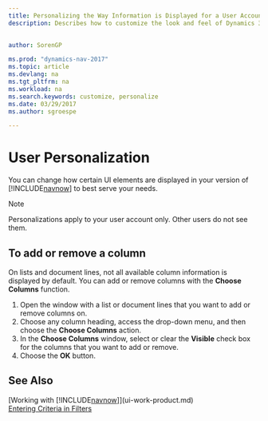 ```yaml
---
title: Personalizing the Way Information is Displayed for a User Account | Microsoft Docs
description: Describes how to customize the look and feel of Dynamics 365 for your user account.

 
author: SorenGP

ms.prod: "dynamics-nav-2017"
ms.topic: article
ms.devlang: na
ms.tgt_pltfrm: na
ms.workload: na
ms.search.keywords: customize, personalize
ms.date: 03/29/2017
ms.author: sgroespe

---
```

# User Personalization
You can change how certain UI elements are displayed in your version of [!INCLUDE[navnow](includes/navnow_md.md)] to best serve your needs.

> [!NOTE]  
>   Personalizations apply to your user account only. Other users do not see them.

## To add or remove a column
On lists and document lines, not all available column information is displayed by default. You can add or remove columns with the **Choose Columns** function.

1. Open the window with a list or document lines that you want to add or remove columns on.
2. Choose any column heading, access the drop-down menu, and then choose the **Choose Columns** action.
3. In the **Choose Columns** window, select or clear the **Visible** check box for the columns that you want to add or remove.
4. Choose the **OK** button.

## See Also
[Working with [!INCLUDE[navnow](includes/navnow_md.md)]](ui-work-product.md)  
[Entering Criteria in Filters](ui-enter-criteria-filters.md)
